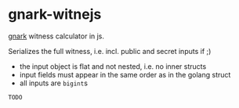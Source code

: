# gnark-witnejs

[gnark](https://github.com/Consensys/gnark) witness calculator in js.

Serializes the full witness, i.e. incl. public and secret inputs if ;)

+ the input object is flat and not nested, i.e. no inner structs
+ input fields must appear in the same order as in the golang struct
+ all inputs are `bigint`s

```js
TODO
```